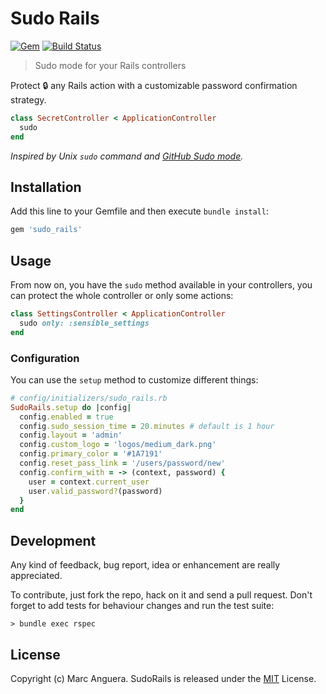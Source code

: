 # Sudo Rails

[![Gem](https://img.shields.io/gem/v/sudo_rails.svg?style=flat-square)](https://rubygems.org/gems/sudo_rails)
[![Build Status](https://travis-ci.org/markets/sudo_rails.svg)](https://travis-ci.org/markets/sudo_rails)

> Sudo mode for your Rails controllers

Protect :lock: any Rails action with a customizable password confirmation strategy.

```ruby
class SecretController < ApplicationController
  sudo
end
```

*Inspired by Unix `sudo` command and [GitHub Sudo mode](https://help.github.com/en/articles/sudo-mode).*

## Installation

Add this line to your Gemfile and then execute `bundle install`:

```ruby
gem 'sudo_rails'
```

## Usage

From now on, you have the `sudo` method available in your controllers, you can protect the whole controller or only some actions:

```ruby
class SettingsController < ApplicationController
  sudo only: :sensible_settings
end
```

### Configuration

You can use the `setup` method to customize different things:

```ruby
# config/initializers/sudo_rails.rb
SudoRails.setup do |config|
  config.enabled = true
  config.sudo_session_time = 20.minutes # default is 1 hour
  config.layout = 'admin'
  config.custom_logo = 'logos/medium_dark.png'
  config.primary_color = '#1A7191'
  config.reset_pass_link = '/users/password/new'
  config.confirm_with = -> (context, password) {
    user = context.current_user
    user.valid_password?(password)
  }
end
```

## Development

Any kind of feedback, bug report, idea or enhancement are really appreciated.

To contribute, just fork the repo, hack on it and send a pull request. Don't forget to add tests for behaviour changes and run the test suite:

    > bundle exec rspec

## License

Copyright (c) Marc Anguera. SudoRails is released under the [MIT](LICENSE) License.
